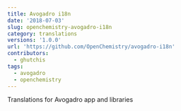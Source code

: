 ```yaml
---
title: Avogadro i18n
date: '2018-07-03'
slug: openchemistry-avogadro-i18n
category: translations
versions: '1.0.0'
url: 'https://github.com/OpenChemistry/avogadro-i18n'
contributors:
  - ghutchis
tags:
  - avogadro
  - openchemistry
---
```

Translations for Avogadro app and libraries
